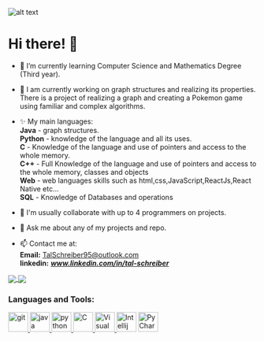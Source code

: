 ![alt text](https://directadmissiononline.com/wp-content/uploads/2018/09/computer-science-header.jpg)
<br/>
# Hi there! 👋
<!--
**TalSchreiber95/TalSchreiber95** is a ✨ _special_ ✨ repository because its `README.md` (this file) appears on your GitHub profile.

Here are some ideas to get you started: 
-->

- 🌱 I’m currently learning Computer Science and Mathematics Degree (Third year).

- 🔭 I am currently working on graph structures and realizing its properties.<br />
      There is a project of realizing a graph and creating a Pokemon game using familiar and complex algorithms.

- ✨  My main languages: <br />
      **Java** - graph structures.<br />
      **Python** - knowledge of the language and all its uses.<br />
      **C** - Knowledge of the language and use of pointers and access to the whole memory.<br />
      **C++** - Full Knowledge of the language and use of pointers and access to the whole memory, classes and objects <br />
      **Web** - web languages skills such as html,css,JavaScript,ReactJs,React Native etc...<br/>
      **SQL** - Knowledge of Databases and operations

- 👯 I'm usually collaborate with up to 4 programmers on projects.

- 💬 Ask me about any of my projects and repo.

- 📫 Contact me at: <br /> 
      **Email:** TalSchreiber95@outlook.com <br />
      **linkedin:** ***www.linkedin.com/in/tal-schreiber*** <!--[Tal's linkedin:](https://www.linkedin.com/in/tal-schreiber)-->
      
<a href="https://github.com/anuraghazra/github-readme-stats">
  <img align="center" src="https://github-readme-stats.vercel.app/api/top-langs/?username=TalSchreiber95&theme=slateorange&layout=compact" />
</a>
<a href="https://github.com/anuraghazra/convoychat">
  <img align="center" src="https://github-readme-stats.vercel.app/api?username=TalSchreiber95&show_icons=true&theme=slateorange&layout=compact&line_height=20" />
</a>

<h3 align="left">Languages and Tools:</h3>
<p align="left"> 
<a href="https://git-scm.com/" target="git"> <img src="https://www.vectorlogo.zone/logos/git-scm/git-scm-icon.svg" alt="git" width="40" height="40"/>  </a>
<a href="https://www.java.com" target="Java"> <img src="https://github.com/tomchen/stack-icons/blob/master/logos/java.svg" alt="java" width="40" height="40"/>  </a>  
<a href="https://www.python.org" target="Python"> <img src="https://github.com/tomchen/stack-icons/blob/master/logos/python.svg" alt="python" width="40" height="40"/>  </a>  
<a href="https://en.wikipedia.org/wiki/C_(programming_language)" title="C"> <img src="https://github.com/tomchen/stack-icons/blob/master/logos/c.svg" alt="C" width="40" height="40"/>  </a>  
<a href="https://code.visualstudio.com/" title="Visual Studio Code"> <img src="https://github.com/tomchen/stack-icons/blob/master/logos/visual-studio-code.svg" alt="Visual Studio Code" width="40" height="40"/>  </a>  
<a href="https://www.jetbrains.com/idea/" title="Intellij IDEA"> <img src="https://github.com/tomchen/stack-icons/blob/master/logos/intellij-idea.svg" alt="Intellij IDEA" width="40" height="40"/></a>  
<a href="https://www.jetbrains.com/pycharm/" target="PyCharm"> <img src="https://github.com/tomchen/stack-icons/blob/master/logos/pycharm.svg" alt="PyCharm" width="40" height="40"/></a>

      
<!--
- 🤔 I’m looking for help with ...
- 😄 Pronouns: None.
- ⚡ Fun fact: ...
-->

